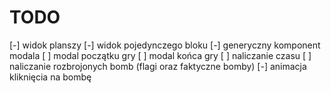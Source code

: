 # TODO

[-] widok planszy
[-] widok pojedynczego bloku
[-] generyczny komponent modala
[ ] modal początku gry
[ ] modal końca gry
[ ] naliczanie czasu
[ ] naliczanie rozbrojonych bomb (flagi oraz faktyczne bomby)
[-] animacja kliknięcia na bombę
